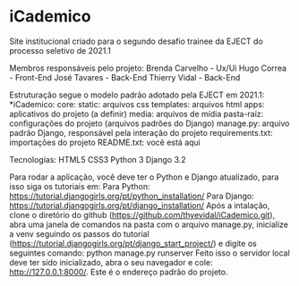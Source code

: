 # iCademico
 
Site institucional criado para o segundo desafio trainee da EJECT do processo seletivo de 2021.1

Membros responsáveis pelo projeto:
	Brenda Carvelho - Ux/Ui
	Hugo Correa - Front-End
	José Tavares - Back-End
	Thierry Vidal - Back-End

Estruturação segue o modelo padrão adotado pela EJECT em 2021.1:
*iCademico:
	core:
		static: arquivos css
		templates: arquivos html
	apps: aplicativos do projeto (a definir)
	media: arquivos de mídia
	pasta-raiz: configurações do projeto (arquivos padrões do Django)
	manage.py: arquivo padrão Django, responsável pela interação do projeto 
	requirements.txt: importações do projeto
	README.txt: você está aqui

Tecnologias:
	HTML5
	CSS3
	Python 3
	Django 3.2

Para rodar a aplicação, você deve ter o Python e Django atualizado, para isso siga os tutoriais em: 
	Para Python: https://tutorial.djangogirls.org/pt/python_installation/
	Para Django: https://tutorial.djangogirls.org/pt/django_installation/
Após a intalação, clone o diretório do github (https://github.com/thyevidal/iCademico.git), abra uma janela de comandos na pasta com o arquivo manage.py, inicialize a venv seguindo os passos do tutorial (https://tutorial.djangogirls.org/pt/django_start_project/) e digite os seguintes comando:
	python manage.py runserver
Feito isso o servidor local deve ter sido inicializado, abra o seu navegador e cole: <http://127.0.0.1:8000/>. Este é o endereço padrão do projeto.
	

